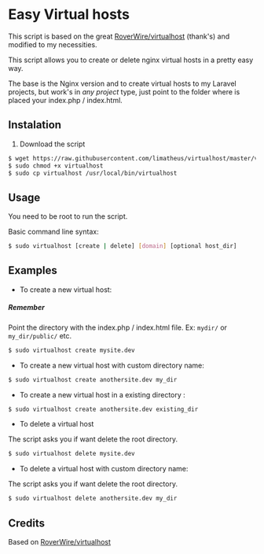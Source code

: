 # Easy Virtual hosts

This script is based on the great [RoverWire/virtualhost](https://github.com/RoverWire/virtualhost) (thank's) and modified to my necessities.

This script allows you to create or delete nginx virtual hosts in a pretty easy way.

The base is the Nginx version and to create virtual hosts to my Laravel projects, but work's in *any project* type, just point to the folder where is placed your index.php / index.html.


## Instalation
1. Download the script
```bash
$ wget https://raw.githubusercontent.com/limatheus/virtualhost/master/virtualhost
$ sudo chmod +x virtualhost
$ sudo cp virtualhost /usr/local/bin/virtualhost
```

## Usage
You need to be root to run the script.

Basic command line syntax:

```bash
$ sudo virtualhost [create | delete] [domain] [optional host_dir]
```

## Examples

 - To create a new virtual host:


##### Remember
Point the directory with the index.php / index.html file. Ex: `mydir/` or `my_dir/public/` etc.

```bash
$ sudo virtualhost create mysite.dev
```

- To create a new virtual host with custom directory name:

```bash
$ sudo virtualhost create anothersite.dev my_dir
```
- To create a new virtual host in a existing directory :

```bash
$ sudo virtualhost create anothersite.dev existing_dir
```

- To delete a virtual host

The script asks you if want delete the root directory.

```bash
$ sudo virtualhost delete mysite.dev
```

- To delete a virtual host with custom directory name:

The script asks you if want delete the root directory.

```bash
$ sudo virtualhost delete anothersite.dev my_dir

```

## Credits
Based on [RoverWire/virtualhost](https://github.com/RoverWire/virtualhost)


